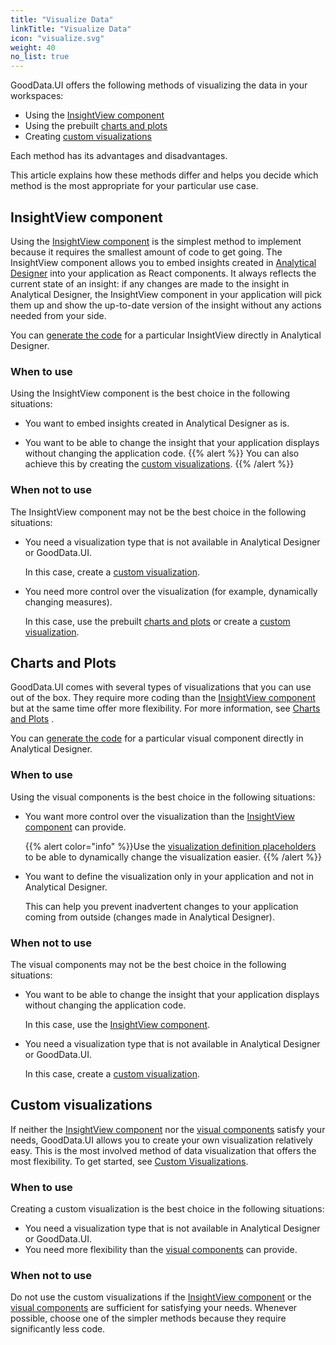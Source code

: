 ```yaml
---
title: "Visualize Data"
linkTitle: "Visualize Data"
icon: "visualize.svg"
weight: 40
no_list: true
---
```


GoodData.UI offers the following methods of visualizing the data in your workspaces:

-  Using the [InsightView component](#VisualizeData-InsightViewcomponent)
-  Using the prebuilt [charts and plots](./charts_and_plots/)
-  Creating [custom visualizations](./create_custom_visualizations/)

Each method has its advantages and disadvantages.

This article explains how these methods differ and helps you decide which method is the most appropriate for your particular use case.

## InsightView component

Using the [InsightView component](./insightview/) is the simplest method to implement because it requires the smallest amount of code to get going.
The InsightView component allows you to embed insights created in [Analytical Designer](https://www.gooddata.com/developers/cloud-native/doc/cloud/create-visualizations/analytical-designer/) into your application as React components.
It always reflects the current state of an insight: if any changes are made to the insight in Analytical Designer,
the InsightView component in your application will pick them up and show the up-to-date version of the insight without any actions needed from your side.

You can [generate the code](https://www.gooddata.com/developers/cloud-native/doc/cloud/embed-visualizations/react-sdk/) for a particular InsightView directly in Analytical Designer.

### When to use

Using the InsightView component is the best choice in the following situations:

-   You want to embed insights created in Analytical Designer as is.

-   You want to be able to change the insight that your application displays without changing the application code.
{{% alert %}}
You can also achieve this by creating the [custom visualizations](#custom-visualizations).
{{% /alert %}}

### When not to use

The InsightView component may not be the best choice in the following situations:

-   You need a visualization type that is not available in Analytical Designer or GoodData.UI.
     
     In this case, create a [custom visualization](#custom-visualizations).
-   You need more control over the visualization (for example, dynamically changing measures).
    
     In this case, use the prebuilt [charts and plots](#charts-and-plots) or create a [custom visualization](#custom-visualizations).

## Charts and Plots

GoodData.UI comes with several types of visualizations that you can use out of the box.
They require more coding than the [InsightView component](#insightview-component) but at the same time offer more flexibility.
For more information, see [Charts and Plots](./charts_and_plots/) .

You can [generate the code](https://www.gooddata.com/developers/cloud-native/doc/cloud/embed-visualizations/react-sdk/#EmbedVisualizationsUsingReactSDK-EmbedVisualization) for a particular visual component directly in Analytical Designer.

### When to use

Using the visual components is the best choice in the following situations:

-   You want more control over the visualization than the [InsightView component](#insightview-component) can provide.
    
     {{% alert color="info" %}}Use the [visualization definition placeholders](./visualization_placeholders/) to be able to dynamically change the visualization easier.
    {{% /alert %}} 
-   You want to define the visualization only in your application and not in Analytical Designer.
    
     This can help you prevent inadvertent changes to your application coming from outside (changes made in Analytical Designer).

### When not to use

The visual components may not be the best choice in the following situations:

-   You want to be able to change the insight that your application displays without changing the application code.
    
     In this case, use the [InsightView component](#insightview-component).
-   You need a visualization type that is not available in Analytical Designer or GoodData.UI.
    
     In this case, create a [custom visualization](#custom-visualizations).

## Custom visualizations

If neither the [InsightView component](#insightview-component) nor the [visual components](../../references/visual_components/) satisfy your needs, GoodData.UI allows you to create your own visualization relatively easy.
This is the most involved method of data visualization that offers the most flexibility. To get started, see [Custom Visualizations](./create_custom_visualizations/).

### When to use

Creating a custom visualization is the best choice in the following situations:

-   You need a visualization type that is not available in Analytical Designer or GoodData.UI.
-   You need more flexibility than the [visual components](#visual-components) can provide.

### When not to use

Do not use the custom visualizations if the [InsightView component](#insightview-component) or the [visual components](../../references/visual_components/) are sufficient for satisfying your needs. Whenever possible, choose one of the simpler methods because they require significantly less code.